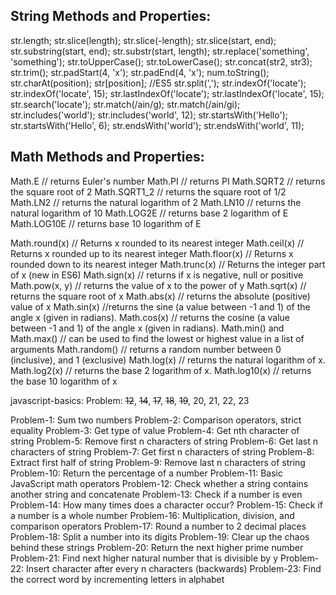 ## String Methods and Properties:

str.length;
str.slice(length);
str.slice(-length);
str.slice(start, end);
str.substring(start, end);
str.substr(start, length);
str.replace('something', 'something');
str.toUpperCase();
str.toLowerCase();
str.concat(str2, str3);
str.trim();
str.padStart(4, 'x');
str.padEnd(4, 'x');
num.toString();
str.charAt(position);
str[position]; //ES5
str.split(',');
str.indexOf('locate');
str.indexOf('locate', 15);
str.lastIndexOf('locate');
str.lastIndexOf('locate', 15);
str.search('locate');
str.match(/ain/g);
str.match(/ain/gi);
str.includes('world');
str.includes('world', 12);
str.startsWith('Hello');
str.startsWith('Hello', 6);
str.endsWith('world');
str.endsWith('world', 11);

## Math Methods and Properties:

Math.E // returns Euler's number
Math.PI // returns PI
Math.SQRT2 // returns the square root of 2
Math.SQRT1_2 // returns the square root of 1/2
Math.LN2 // returns the natural logarithm of 2
Math.LN10 // returns the natural logarithm of 10
Math.LOG2E // returns base 2 logarithm of E
Math.LOG10E // returns base 10 logarithm of E

Math.round(x) // Returns x rounded to its nearest integer
Math.ceil(x) // Returns x rounded up to its nearest integer
Math.floor(x) // Returns x rounded down to its nearest integer
Math.trunc(x) // Returns the integer part of x (new in ES6)
Math.sign(x) // returns if x is negative, null or positive
Math.pow(x, y) // returns the value of x to the power of y
Math.sqrt(x) // returns the square root of x
Math.abs(x) // returns the absolute (positive) value of x
Math.sin(x) //returns the sine (a value between -1 and 1) of the angle x (given in radians).
Math.cos(x) // returns the cosine (a value between -1 and 1) of the angle x (given in radians).
Math.min() and Math.max() // can be used to find the lowest or highest value in a list of arguments
Math.random() // returns a random number between 0 (inclusive), and 1 (exclusive)
Math.log(x) // returns the natural logarithm of x.
Math.log2(x) // returns the base 2 logarithm of x.
Math.log10(x) // returns the base 10 logarithm of x

javascript-basics: Problem: ~~12~~, ~~14~~, ~~17~~, ~~18~~, ~~19~~, 20, 21, 22, 23

Problem-1: Sum two numbers
Problem-2: Comparison operators, strict equality
Problem-3: Get type of value
Problem-4: Get nth character of string
Problem-5: Remove first n characters of string
Problem-6: Get last n characters of string
Problem-7: Get first n characters of string
Problem-8: Extract first half of string
Problem-9: Remove last n characters of string
Problem-10: Return the percentage of a number
Problem-11: Basic JavaScript math operators
Problem-12: Check whether a string contains another string and concatenate
Problem-13: Check if a number is even
Problem-14: How many times does a character occur?
Problem-15: Check if a number is a whole number
Problem-16: Multiplication, division, and comparison operators
Problem-17: Round a number to 2 decimal places
Problem-18: Split a number into its digits
Problem-19: Clear up the chaos behind these strings
Problem-20: Return the next higher prime number
Problem-21: Find next higher natural number that is divisible by y
Problem-22: Insert character after every n characters (backwards)
Problem-23: Find the correct word by incrementing letters in alphabet
